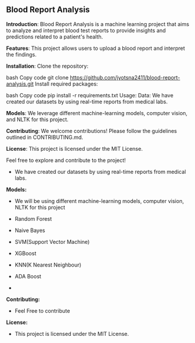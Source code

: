 ## Blood Report Analysis
**Introduction**:
Blood Report Analysis is a machine learning project that aims to analyze and interpret blood test reports to provide insights and predictions related to a patient's health.

**Features**:
This project allows users to upload a blood report and interpret the findings.

**Installation**:
Clone the repository:

bash
Copy code
git clone https://github.com/jyotsna2411/blood-report-analysis.git
Install required packages:

bash
Copy code
pip install -r requirements.txt
Usage:
Data:
We have created our datasets by using real-time reports from medical labs.

**Models**:
We leverage different machine-learning models, computer vision, and NLTK for this project.

**Contributing**:
We welcome contributions! Please follow the guidelines outlined in CONTRIBUTING.md.

**License**:
This project is licensed under the MIT License.

Feel free to explore and contribute to the project!



- We have created our datasets by using real-time reports from medical labs.
   
**Models:**

- We will be using different machine-learning models, computer vision, NLTK for this project
- Random Forest
- Naive Bayes
- SVM(Support Vector Machine)
- XGBoost
- KNN(K Nearest Neighbour)
- ADA Boost


- 
**Contributing:**

- Feel Free to contribute

**License:**

- This project is licensed under the MIT License.


